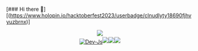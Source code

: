 [### Hi there 👋][(https://www.holopin.io/hacktoberfest2023/userbadge/clnudlyty18690fjhvyuzbrnx)]


<div align="center">
<a href="https://github.com/DevBatista1">
<img height="180em" src="https://github-readme-stats.vercel.app/api?username=eumoitinho&show_icons=true&theme=dracula&include_all_commits
<img height="180em" src="https://github-readme-stats.vercel.app/api/top-langs/?username=eumoitinho&layout=compact&langs_count=7&theme=dra
</div>
<div style="display: inline_block"><br>
<img align="center" alt="Dev-Js" height="30" width="40" src="https://raw.githubusercontent.com/devicons/devicon/master/icons/javascript/ja
<img align="center" alt="Dev-Ts" height="30" width="40" src="https://raw.githubusercontent.com/devicons/devicon/master/icons/typescript/ty
<img align="center" alt="Dev-React" height="30" width="40" src="https://raw.githubusercontent.com/devicons/devicon/master/icons/react/reac
<img align="center" alt="Dev-HTML" height="30" width="40" src="https://raw.githubusercontent.com/devicons/devicon/master/icons/html5/html5
<img align="center" alt="Dev-CSS" height="30" width="40" src="https://raw.githubusercontent.com/devicons/devicon/master/icons/css3/css3-o
</div>
##
<div>
<a href="https://www.youtube.com/channel/UC44Y7HUcjOu200dbBYjSjjQ" target="_blank"><img src="https://img.shields.io/badge/YouTube-FF0000?s
<a href="instagram.com/eumoitinho" target="_blank"><img src="https://img.shields.io/badge/-Instagram-%23E4405F?style=for-the-badge&log
<a href = "mailto:joao.silva489@academico.ufgd.edu.br"><img src="https://img.shields.io/badge/-Gmail-%23333?style=for-the-badge&logo=gmail&logoCo
<a href="https://www.linkedin.com/in/eumoitinho/" target="_blank"><img src="https://img.shields.io/badge/-LinkedIn-%230077B5?style=for-the-badge&logo=
![Snake animation](https://github.com/DevBatista1/DevBatista1/blob/output/github-contribution-grid-snake.svg)
</div>
